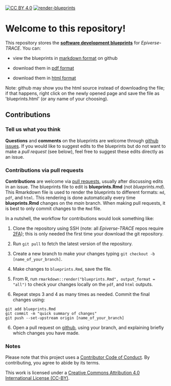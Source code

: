 [![CC BY 4.0](https://img.shields.io/badge/License-CC%20BY%204.0-lightgrey.svg)](https://creativecommons.org/licenses/by/4.0/)
[![render-blueprints](https://github.com/epiverse-trace/blueprints/actions/workflows/render_blueprints.yml/badge.svg)](https://github.com/epiverse-trace/blueprints/actions/workflows/render_blueprints.yml)

# Welcome to this repository!

This repository stores the [__software development blueprints__](https://github.com/epiverse-trace/blueprints/blob/main/blueprints.md) for _Epiverse-TRACE_. You can:

* view the blueprints in [markdown format](https://github.com/epiverse-trace/blueprints/blob/main/blueprints.md) on github 

* download them in [pdf format](https://github.com/epiverse-trace/blueprints/raw/main/blueprints.pdf)

* download them in <a href="https://github.com/epiverse-trace/blueprints/raw/main/blueprints.html" download="epiverse_trace_blueprints.html">html format</a> 

Note: github may show you the html source instead of downloading the file; if
that happens, right click on the newly opened page and save the file as
'blueprints.html' (or any name of your choosing).




## Contributions

### Tell us what you think

__Questions__ and __comments__ on the blueprints are welcome through [github issues](https://github.com/epiverse-trace/blueprints/issues). If you would like to suggest edits to the blueprints but do not want to make a _pull request_ (see below), feel free to suggest these edits directly as an issue. 


### Contributions via pull requests

__Contributions__ are welcome via [pull requests](https://github.com/epiverse-trace/blueprints/pulls), usually after discussing edits in an issue. The blueprints file to edit is __blueprints.Rmd__ (not *blueprints.md*). This Rmarkdown file is used to render the blueprints to different formats: `md`, `pdf`, and `html`. This rendering is done automatically every time __blueprints.Rmd__ changes on the *main* branch. When making pull requests, it is best to only commit changes to the `Rmd` file. 

In a nutshell, the workflow for contributions would look something like:

1. Clone the repository using SSH (note: all _Epiverse-TRACE_ repos require [2FA](https://docs.github.com/en/authentication/securing-your-account-with-two-factor-authentication-2fa/configuring-two-factor-authentication)); this is only needed the first time your download the git repository.

2. Run `git pull` to fetch the latest version of the repository.

3. Create a new branch to make your changes typing `git checkout -b [name_of_your_branch]`.

3. Make changes to `blueprints.Rmd`, save the file.

4. From R, run `rmarkdown::render("blueprints.Rmd", output_format = "all")` to check your changes locally on the `pdf`, and `html` outputs.

5. Repeat steps 3 and 4 as many times as needed. Commit the final changes using:
```
git add blueprints.Rmd
git commit -m "quick summary of changes"
git push --set-upstream origin [name_of_your_branch]
```

6. Open a pull request on [github](https://github.com/epiverse-trace/blueprints/pulls), using your branch, and explaining briefly which changes you have made.


### Notes

Please note that this project uses a [Contributor Code of Conduct](https://github.com/epiverse-trace/linelist/blob/main/CODE_OF_CONDUCT.md
). By contributing, you agree to abide by its terms.

This work is licensed under a [Creative Commons Attribution 4.0 International License (CC-BY)](https://creativecommons.org/licenses/by/4.0/).

<br>
